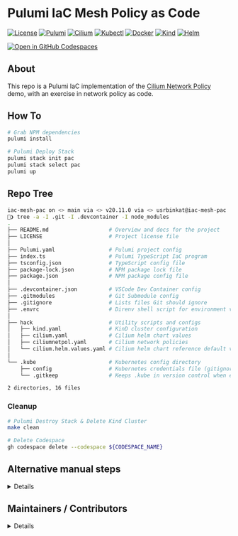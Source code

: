 # Pulumi IaC Mesh Policy as Code

[![License](https://img.shields.io/github/license/usrbinkat/iac-mesh-pac)]() [![Pulumi](https://img.shields.io/badge/pulumi-v3.101.1-blueviolet)](https://www.pulumi.com/docs/get-started/install/) [![Cilium](https://img.shields.io/badge/cilium-v1.14.5-blueviolet)](https://docs.cilium.io/en/v1.9/gettingstarted/kind/) [![Kubectl](https://img.shields.io/badge/kubectl-v1.29.0-blueviolet)](https://kubernetes.io/docs/tasks/tools/install-kubectl/) [![Docker](https://img.shields.io/badge/docker-v24.0.7-blueviolet)](https://docs.docker.com/get-docker/) [![Kind](https://img.shields.io/badge/kind-v0.20.0-blueviolet)](https://kind.sigs.k8s.io/docs/user/quick-start/) [![Helm](https://img.shields.io/badge/helm-v3.13.3-blueviolet)](https://helm.sh/docs/intro/install/)

[![Open in GitHub Codespaces](https://github.com/codespaces/badge.svg)](https://codespaces.new/usrbinkat/iac-mesh-pac)

## About

This repo is a Pulumi IaC implementation of the [Cilium Network Policy](https://docs.cilium.io/en/v1.9/gettingstarted/kind/#deploy-cilium) demo, with an exercise in network policy as code.

## How To

```bash
# Grab NPM dependencies
pulumi install

# Pulumi Deploy Stack
pulumi stack init pac
pulumi stack select pac
pulumi up
```

## Repo Tree

```bash
iac-mesh-pac on <> main via <> v20.11.0 via <> usrbinkat@iac-mesh-pac
🐋❯ tree -a -I .git -I .devcontainer -I node_modules
.
├── README.md                   # Overview and docs for the project
├── LICENSE                     # Project license file
│
├── Pulumi.yaml                 # Pulumi project config
├── index.ts                    # Pulumi TypeScript IaC program
├── tsconfig.json               # TypeScript config file
├── package-lock.json           # NPM package lock file
├── package.json                # NPM package config file
│
├── .devcontainer.json          # VSCode Dev Container config
├── .gitmodules                 # Git Submodule config
├── .gitignore                  # Lists files Git should ignore
├── .envrc                      # Direnv shell script for environment variables
│
├── hack                        # Utility scripts and configs
│   ├── kind.yaml               # KinD cluster configuration
│   ├── cilium.yaml             # Cilium helm chart values
│   ├── ciliumnetpol.yaml       # Cilium network policies
│   └── cilium.helm.values.yaml # Cilium helm chart reference default values
│
└── .kube                       # Kubernetes config directory
    ├── config                  # Kubernetes credentials file (gitignored)
    └── .gitkeep                # Keeps .kube in version control when empty

2 directories, 16 files
```

### Cleanup

```bash
# Pulumi Destroy Stack & Delete Kind Cluster
make clean

# Delete Codespace
gh codespace delete --codespace ${CODESPACE_NAME}
```

## Alternative manual steps

<details>

```bash
########################################################################
# Create Kind Cluster
kind create --config hack/kind.yaml

# Add cilium helm repo
helm repo add cilium https://helm.cilium.io

# Deploy cilium
helm upgrade --install cilium cilium/cilium --namespace kube-system --version 1.14.5 --values hack/cilium.yaml

# cilium status
cilium status --wait --wait-duration 2m0s

########################################################################
# Starwars Empire vs Rebels Demo App
# https://docs.solo.io/gloo-network/main/quickstart/#policy

export CILIUM_VERSION=1.14.5
kubectl create ns starwars
kubectl -n starwars apply -f https://raw.githubusercontent.com/cilium/cilium/$CILIUM_VERSION/examples/minikube/http-sw-app.yaml

# Apply policy
kubectl apply -f hack/ciliumnetpol.yaml
kubectl get ciliumnetworkpolicy

# Curl policy compliant
kubectl exec tiefighter -n starwars -- curl -s -XPOST deathstar.starwars.svc.cluster.local/v1/request-landing

# Curl policy non-compliant
kubectl exec xwing -n starwars -- curl -s -XPOST deathstar.starwars.svc.cluster.local/v1/request-landing

# check labels
kubectl get pods -n starwars --show-labels
```

</details>

## Maintainers / Contributors

<details>

```bash
#

# Install Github Actions `act` CLI for local GHA testing
# This allows for running most github actions workflows locally to test changes
gh extension install nektos/gh-act

# Run Github Actions locally
gh act --env-file .env -s GITHUB_TOKEN=$GITHUB_TOKEN -s PULUMI_ACCESS_TOKEN=$PULUMI_ACCESS_TOKEN
```

</details>
